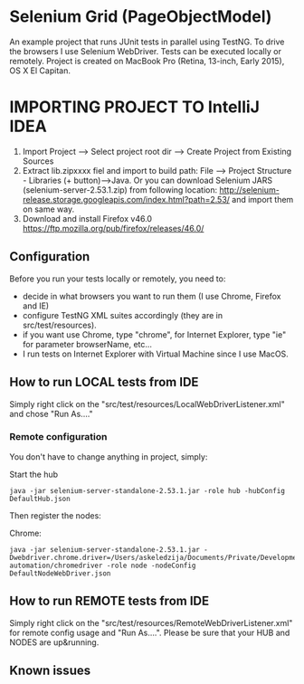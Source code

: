 # Selenium Grid (PageObjectModel)

An example project that runs JUnit tests in parallel using TestNG.
To drive the browsers I use Selenium WebDriver.
Tests can be executed locally or remotely.
Project is created on MacBook Pro (Retina, 13-inch, Early 2015), OS X El Capitan.

# IMPORTING PROJECT TO IntelliJ IDEA
1. Import Project --> Select project root dir --> Create Project from Existing Sources
2. Extract lib.zipxxxx fiel and import to build path: File --> Project Structure - Libraries (+ button)-->Java. Or you can download Selenium JARS (selenium-server-2.53.1.zip) from following location: http://selenium-release.storage.googleapis.com/index.html?path=2.53/ and import them on same way.
3. Download and install Firefox v46.0
https://ftp.mozilla.org/pub/firefox/releases/46.0/

## Configuration
Before you run your tests locally or remotely, you need to:

* decide in what browsers you want to run them (I use Chrome, Firefox and IE) 
* configure TestNG XML suites accordingly (they are in src/test/resources).
* if you want use Chrome, type "chrome", for Internet Explorer, type "ie" for parameter browserName, etc...
* I run tests on Internet Explorer with Virtual Machine since I use MacOS.


## How to run LOCAL tests from IDE
Simply right click on the "src/test/resources/LocalWebDriverListener.xml" and chose "Run As...."

### Remote configuration
You don't have to change anything in project, simply:

Start the hub

    java -jar selenium-server-standalone-2.53.1.jar -role hub -hubConfig DefaultHub.json

Then register the nodes:

Chrome:

    java -jar selenium-server-standalone-2.53.1.jar -Dwebdriver.chrome.driver=/Users/askeledzija/Documents/Private/Development/workspace/web-automation/chromedriver -role node -nodeConfig DefaultNodeWebDriver.json

## How to run REMOTE tests from IDE
Simply right click on the "src/test/resources/RemoteWebDriverListener.xml" for remote config usage and "Run As....".
Please be sure that your HUB and NODES are up&running.


## Known issues
